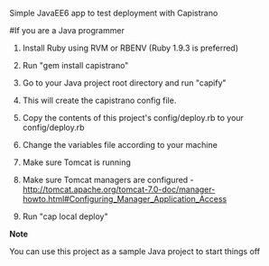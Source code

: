 Simple JavaEE6 app to test deployment with Capistrano

#If you are a Java programmer

1. Install Ruby using RVM or RBENV (Ruby 1.9.3 is preferred)
2. Run "gem install capistrano"
3. Go to your Java project root directory and run "capify"
4. This will create the capistrano config file.
5. Copy the contents of this project's config/deploy.rb to your config/deploy.rb
6. Change the variables file according to your machine
7. Make sure Tomcat is running
8. Make sure Tomcat managers are configured - http://tomcat.apache.org/tomcat-7.0-doc/manager-howto.html#Configuring_Manager_Application_Access

    <user username="tomcat" password="tomcat" roles="manager-gui"/>
    <user username="tomcatt" password="tomcatt" roles="manager-script"/>

9. Run "cap local deploy"

__Note__

You can use this project as a sample Java project to start things off